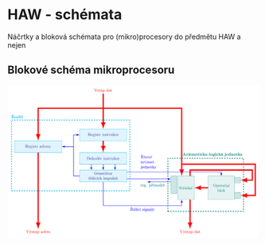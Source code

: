 # HAW - schémata
Náčrtky a bloková schémata pro (mikro)procesory do předmětu HAW a nejen

## Blokové schéma mikroprocesoru
<picture>
  <source media="(prefers-color-scheme: dark)" srcset="block-diagram/mcpu_schema_flat.png">
  <source media="(prefers-color-scheme: light)" srcset="block-diagram/mcpu_schema.png">
  <img alt="Blokové schéma mikroprocesoru" src="block-diagram/mcpu_schema.png">
</picture>
